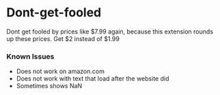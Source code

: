# Dont-get-fooled

Dont get fooled by prices like $7.99 again, because this extension rounds up these prices.
Get $2 instead of $1.99

### Known Issues
- Does not work on amazon.com
- Does not work with text that load after the website did
- Sometimes shows NaN

